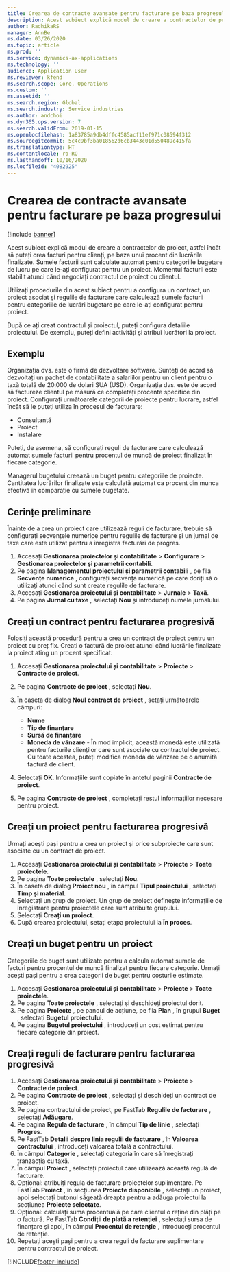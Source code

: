 ```yaml
---
title: Crearea de contracte avansate pentru facturare pe baza progresului
description: Acest subiect explică modul de creare a contractelor de proiect, astfel încât să puteți genera facturi pentru clienți, pe baza unui procent din lucrările finalizate.
author: RadhikaRS
manager: AnnBe
ms.date: 03/26/2020
ms.topic: article
ms.prod: ''
ms.service: dynamics-ax-applications
ms.technology: ''
audience: Application User
ms.reviewer: kfend
ms.search.scope: Core, Operations
ms.custom: ''
ms.assetid: ''
ms.search.region: Global
ms.search.industry: Service industries
ms.author: andchoi
ms.dyn365.ops.version: 7
ms.search.validFrom: 2019-01-15
ms.openlocfilehash: 1a83785a9db4dffc4585acf11ef971c08594f312
ms.sourcegitcommit: 5c4c9bf3ba018562d6cb3443c01d550489c415fa
ms.translationtype: HT
ms.contentlocale: ro-RO
ms.lasthandoff: 10/16/2020
ms.locfileid: "4082925"
---
```

# <a name="create-advanced-contracts-for-billing-based-on-progress"></a>Crearea de contracte avansate pentru facturare pe baza progresului
[!include [banner](../includes/banner.md)]

Acest subiect explică modul de creare a contractelor de proiect, astfel încât să puteți crea facturi pentru clienți, pe baza unui procent din lucrările finalizate. Sumele facturii sunt calculate automat pentru categoriile bugetare de lucru pe care le-ați configurat pentru un proiect. Momentul facturii este stabilit atunci când negociați contractul de proiect cu clientul.

Utilizați procedurile din acest subiect pentru a configura un contract, un proiect asociat și regulile de facturare care calculează sumele facturii pentru categoriile de lucrări bugetare pe care le-ați configurat pentru proiect.

După ce ați creat contractul și proiectul, puteți configura detaliile proiectului. De exemplu, puteți defini activități și atribui lucrători la proiect.

## <a name="example"></a>Exemplu

Organizația dvs. este o firmă de dezvoltare software. Sunteți de acord să dezvoltați un pachet de contabilitate a salariilor pentru un client pentru o taxă totală de 20.000 de dolari SUA (USD). Organizația dvs. este de acord să factureze clientul pe măsură ce completați procente specifice din proiect. Configurați următoarele categorii de proiecte pentru lucrare, astfel încât să le puteți utiliza în procesul de facturare:

- Consultanță
- Proiect
- Instalare

Puteți, de asemena, să configurați reguli de facturare care calculează automat sumele facturii pentru procentul de muncă de proiect finalizat în fiecare categorie.

Managerul bugetului creează un buget pentru categoriile de proiecte. Cantitatea lucrărilor finalizate este calculată automat ca procent din munca efectivă în comparație cu sumele bugetate.

## <a name="prerequisites"></a>Cerințe preliminare

Înainte de a crea un proiect care utilizează reguli de facturare, trebuie să configurați secvențele numerice pentru regulile de facturare și un jurnal de taxe care este utilizat pentru a înregistra facturări de progres.

1. Accesați **Gestionarea proiectelor și contabilitate** \> **Configurare** \> **Gestionarea proiectelor și parametrii contabili**.
2. Pe pagina **Managementul proiectului și parametrii contabili** , pe fila **Secvențe numerice** , configurați secvența numerică pe care doriți să o utilizați atunci când sunt create regulile de facturare.
3. Accesați **Gestionarea proiectului și contabilitate** \> **Jurnale** \> **Taxă**.
4. Pe pagina **Jurnal cu taxe** , selectați **Nou** și introduceți numele jurnalului.

## <a name="create-a-contract-for-progress-billings"></a>Creați un contract pentru facturarea progresivă

Folosiți această procedură pentru a crea un contract de proiect pentru un proiect cu preț fix. Creați o factură de proiect atunci când lucrările finalizate la proiect ating un procent specificat.

1. Accesați **Gestionarea proiectului și contabilitate** \> **Proiecte** \> **Contracte de proiect**.
2. Pe pagina **Contracte de proiect** , selectați **Nou**.
3. În caseta de dialog **Noul contract de proiect** , setați următoarele câmpuri:

    - **Nume**
    - **Tip de finanțare**
    - **Sursă de finanțare**
    - **Moneda de vânzare** - În mod implicit, această monedă este utilizată pentru facturile clienților care sunt asociate cu contractul de proiect. Cu toate acestea, puteți modifica moneda de vânzare pe o anumită factură de client.

4. Selectați **OK**. Informațiile sunt copiate în antetul paginii **Contracte de proiect**.
5. Pe pagina **Contracte de proiect** , completați restul informațiilor necesare pentru proiect.

## <a name="create-a-project-for-progress-billings"></a>Creați un proiect pentru facturarea progresivă

Urmați acești pași pentru a crea un proiect și orice subproiecte care sunt asociate cu un contract de proiect.

1. Accesați **Gestionarea proiectului și contabilitate** \> **Proiecte** \> **Toate proiectele**.
2. Pe pagina **Toate proiectele** , selectați **Nou**.
3. În caseta de dialog **Proiect nou** , în câmpul **Tipul proiectului** , selectați **Timp și material**.
4. Selectați un grup de proiect. Un grup de proiect definește informațiile de înregistrare pentru proiectele care sunt atribuite grupului.
5. Selectați **Creați un proiect**.
6. După crearea proiectului, setați etapa proiectului la **În proces**.

## <a name="create-a-budget-for-a-project"></a>Creați un buget pentru un proiect

Categoriile de buget sunt utilizate pentru a calcula automat sumele de facturi pentru procentul de muncă finalizat pentru fiecare categorie. Urmați acești pași pentru a crea categorii de buget pentru costurile estimate.

1. Accesați **Gestionarea proiectului și contabilitate** \> **Proiecte** \> **Toate proiectele**.
2. Pe pagina **Toate proiectele** , selectați și deschideți proiectul dorit.
3. Pe pagina **Proiecte** , pe panoul de acțiune, pe fila **Plan** , în grupul **Buget** , selectați **Bugetul proiectului**.
4. Pe pagina **Bugetul proiectului** , introduceți un cost estimat pentru fiecare categorie din proiect.

## <a name="create-billing-rules-for-progress-billings"></a>Creați reguli de facturare pentru facturarea progresivă

1. Accesați **Gestionarea proiectului și contabilitate** \> **Proiecte** \> **Contracte de proiect**.
2. Pe pagina **Contracte de proiect** , selectați și deschideți un contract de proiect.
3. Pe pagina contractului de proiect, pe FastTab **Regulile de facturare** , selectați **Adăugare**.
4. Pe pagina **Regula de facturare** , în câmpul **Tip de linie** , selectați **Progres**.
5. Pe FastTab **Detalii despre linia regulii de facturare** , în **Valoarea contractului** , introduceți valoarea totală a contractului.
6. În câmpul **Categorie** , selectați categoria în care să înregistrați tranzacția cu taxă.
7. În câmpul **Proiect** , selectați proiectul care utilizează această regulă de facturare.
8. Opțional: atribuiți regula de facturare proiectelor suplimentare. Pe FastTab **Proiect** , în secțiunea **Proiecte disponibile** , selectați un proiect, apoi selectați butonul săgeată dreapta pentru a adăuga proiectul la secțiunea **Proiecte selectate**.
9. Opțional: calculați suma procentuală pe care clientul o reține din plăți pe o factură. Pe FastTab **Condiții de plată a retenției** , selectați sursa de finanțare și apoi, în câmpul **Procentul de retenție** , introduceți procentul de retenție.
10. Repetați acești pași pentru a crea reguli de facturare suplimentare pentru contractul de proiect.


[!INCLUDE[footer-include](../includes/footer-banner.md)]